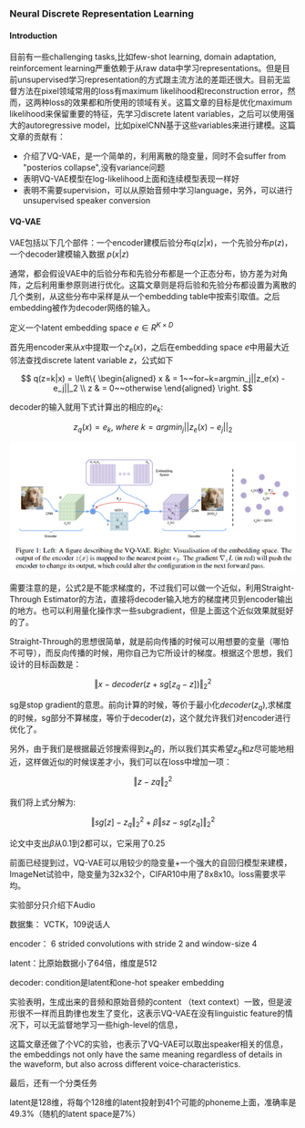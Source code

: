 ### Neural Discrete Representation Learning


#### Introduction

目前有一些challenging tasks,比如few-shot learning, domain adaptation, reinforcement learning严重依赖于从raw data中学习representations。但是目前unsupervised学习representation的方式跟主流方法的差距还很大。目前无监督方法在pixel领域常用的loss有maximum likelihood和reconstruction error，然而，这两种loss的效果都和所使用的领域有关。这篇文章的目标是优化maximum likelihood来保留重要的特征，先学习discrete latent variables，之后可以使用强大的autoregressive model，比如pixelCNN基于这些variables来进行建模。这篇文章的贡献有：

- 介绍了VQ-VAE，是一个简单的，利用离散的隐变量，同时不会suffer from "posterios collapse",没有variance问题
- 表明VQ-VAE模型在log-likelihood上面和连续模型表现一样好
- 表明不需要supervision，可以从原始音频中学习language，另外，可以进行unsupervised speaker conversion


#### VQ-VAE

VAE包括以下几个部件：一个encoder建模后验分布$q(z|x)$，一个先验分布$p(z)$，一个decoder建模输入数据 $p(x|z)$

通常，都会假设VAE中的后验分布和先验分布都是一个正态分布，协方差为对角阵，之后利用重参原则进行优化。这篇文章则是将后验和先验分布都设置为离散的几个类别，从这些分布中采样是从一个embedding table中按索引取值。之后embedding被作为decoder网络的输入。


定义一个latent embedding space $e \in R^{K \times D}$

首先用encoder来从$x$中提取一个$z_e(x)$，之后在embedding space $e$中用最大近邻法查找discrete latent variable $z$，公式如下

$$
q(z=k|x) = \left\{ 
\begin{aligned}
x & =  1~~for~k=argmin_j||z_e(x) - e_j||_2 \\
z & =  0~~otherwise
\end{aligned}
\right.
$$

decoder的输入就用下式计算出的相应的$e_k$:

$$
z_q(x) = e_k,~where~k=argmin_j||z_e(x)-e_j||_2
$$



![](/img/posts/10.png)

需要注意的是，公式2是不能求梯度的，不过我们可以做一个近似，利用Straight-Through Estimator的方法，直接将decoder输入地方的梯度拷贝到encoder输出的地方。也可以利用量化操作求一些subgradient，但是上面这个近似效果就挺好的了。

Straight-Through的思想很简单，就是前向传播的时候可以用想要的变量（哪怕不可导），而反向传播的时候，用你自己为它所设计的梯度。根据这个思想，我们设计的目标函数是：

$$
‖x−decoder(z+sg[z_q−z])‖_2^2
$$

sg是stop gradient的意思。前向计算的时候，等价于最小化$decoder(z_q)$,求梯度的时候，sg部分不算梯度，等价于decoder(z)，这个就允许我们对encoder进行优化了。

另外，由于我们是根据最近邻搜索得到$z_q$的，所以我们其实希望$z_q$和$z$尽可能地相近，这样做近似的时候误差才小，我们可以在loss中增加一项：

$$
‖z−zq‖_2^2
$$

我们将上式分解为:

$$
‖sg[z] - z_q‖_2^2 + \beta ‖sz - sg[z_q]‖_2^2
$$

论文中支出$\beta$从0.1到2都可以，它采用了0.25


前面已经提到过，VQ-VAE可以用较少的隐变量+一个强大的自回归模型来建模，ImageNet试验中，隐变量为32x32个，CIFAR10中用了8x8x10。loss需要求平均。


实验部分只介绍下Audio

数据集： VCTK，109说话人

encoder： 6 strided convolutions with stride 2 and window-size 4

latent：比原始数据小了64倍，维度是512

decoder: condition是latent和one-hot speaker embedding

实验表明，生成出来的音频和原始音频的content （text context）一致，但是波形很不一样而且韵律也发生了变化，这表示VQ-VAE在没有linguistic feature的情况下，可以无监督地学习一些high-level的信息，

这篇文章还做了个VC的实验，也表示了VQ-VAE可以取出speaker相关的信息，the embeddings not only have the same meaning regardless of details in the waveform, but also across different voice-characteristics.

最后，还有一个分类任务

latent是128维，将每个128维的latent投射到41个可能的phoneme上面，准确率是49.3%（随机的latent space是7%）
